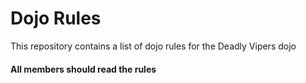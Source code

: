 Dojo Rules
==========

This repository contains a list of dojo rules for the Deadly Vipers dojo

#### All members should read the rules
